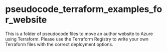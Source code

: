 # pseudocode_terraform_examples_for_website
This is a folder of pseudocode files to move an author website to Azure using Terraform. Please use the Terraform Registry to write your own Terraform files with the correct deployment options.
